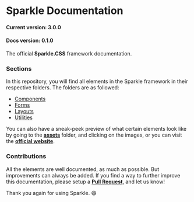 # Sparkle Documentation
#### Current version: 3.0.0
#### Docs version: 0.1.0
The official __Sparkle.CSS__ framework documentation.

### __Sections__
In this repository, you will find all elements in the Sparkle framework in their respective folders. The folders are as followed:
- [Components](https://github.com/sparkle-css/sparkle-docs/tree/master/docs/Components)
- [Forms](https://github.com/sparkle-css/sparkle-docs/tree/master/docs/Forms)
- [Layouts](https://github.com/sparkle-css/sparkle-docs/tree/master/docs/Layouts)
- [Utilities](https://github.com/sparkle-css/sparkle-docs/tree/master/docs/Utilities)

You can also have a sneak-peek preview of what certain elements look like by going to the [__assets__](https://github.com/sparkle-css/sparkle-docs/tree/master/docs/assets) folder, and clicking on the images, or you can visit the [__official website__](https://sparklecss.herokuapp.com).

### __Contributions__
All the elements are well documented, as much as possible. But improvements can always be added. If you find a way to further improve this documentation, please setup a [__Pull Request__](https://github.com/sparkle-css/sparkle-docs/pulls), and let us know!

Thank you again for using Sparkle. :smile: